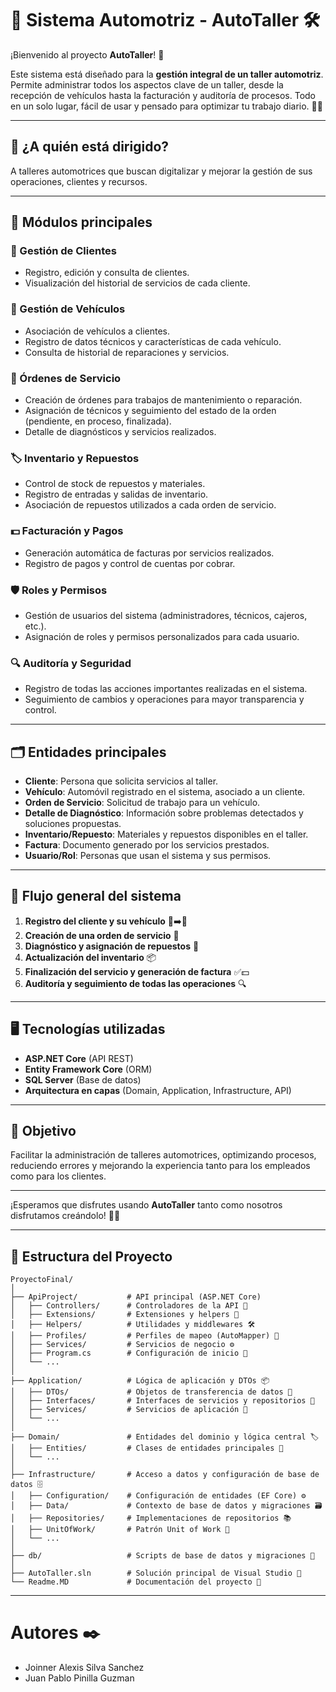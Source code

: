 # 🚗 Sistema Automotriz - AutoTaller 🛠️

¡Bienvenido al proyecto **AutoTaller**! 🎉

Este sistema está diseñado para la **gestión integral de un taller automotriz**. Permite administrar todos los aspectos clave de un taller, desde la recepción de vehículos hasta la facturación y auditoría de procesos. Todo en un solo lugar, fácil de usar y pensado para optimizar tu trabajo diario. 🧾🔧

---

## 🏢 ¿A quién está dirigido?

A talleres automotrices que buscan digitalizar y mejorar la gestión de sus operaciones, clientes y recursos.

---

## 🧩 Módulos principales

### 👥 Gestión de Clientes
- Registro, edición y consulta de clientes.
- Visualización del historial de servicios de cada cliente.

### 🚗 Gestión de Vehículos
- Asociación de vehículos a clientes.
- Registro de datos técnicos y características de cada vehículo.
- Consulta de historial de reparaciones y servicios.

### 📝 Órdenes de Servicio
- Creación de órdenes para trabajos de mantenimiento o reparación.
- Asignación de técnicos y seguimiento del estado de la orden (pendiente, en proceso, finalizada).
- Detalle de diagnósticos y servicios realizados.

### 🏷️ Inventario y Repuestos
- Control de stock de repuestos y materiales.
- Registro de entradas y salidas de inventario.
- Asociación de repuestos utilizados a cada orden de servicio.

### 💵 Facturación y Pagos
- Generación automática de facturas por servicios realizados.
- Registro de pagos y control de cuentas por cobrar.

### 🛡️ Roles y Permisos
- Gestión de usuarios del sistema (administradores, técnicos, cajeros, etc.).
- Asignación de roles y permisos personalizados para cada usuario.

### 🔍 Auditoría y Seguridad
- Registro de todas las acciones importantes realizadas en el sistema.
- Seguimiento de cambios y operaciones para mayor transparencia y control.

---

## 🗂️ Entidades principales
- **Cliente**: Persona que solicita servicios al taller.
- **Vehículo**: Automóvil registrado en el sistema, asociado a un cliente.
- **Orden de Servicio**: Solicitud de trabajo para un vehículo.
- **Detalle de Diagnóstico**: Información sobre problemas detectados y soluciones propuestas.
- **Inventario/Repuesto**: Materiales y repuestos disponibles en el taller.
- **Factura**: Documento generado por los servicios prestados.
- **Usuario/Rol**: Personas que usan el sistema y sus permisos.

---

## 🔄 Flujo general del sistema
1. **Registro del cliente y su vehículo** 👤➡️🚗
2. **Creación de una orden de servicio** 📝
3. **Diagnóstico y asignación de repuestos** 🔧
4. **Actualización del inventario** 📦
5. **Finalización del servicio y generación de factura** ✅💵
6. **Auditoría y seguimiento de todas las operaciones** 🔍

---

## 🖥️ Tecnologías utilizadas
- **ASP.NET Core** (API REST)
- **Entity Framework Core** (ORM)
- **SQL Server** (Base de datos)
- **Arquitectura en capas** (Domain, Application, Infrastructure, API)

---

## 🎯 Objetivo

Facilitar la administración de talleres automotrices, optimizando procesos, reduciendo errores y mejorando la experiencia tanto para los empleados como para los clientes.

---

¡Esperamos que disfrutes usando **AutoTaller** tanto como nosotros disfrutamos creándolo! 🚀✨

---

## 📁 Estructura del Proyecto

```plaintext
ProyectoFinal/
│
├── ApiProject/           # API principal (ASP.NET Core)
│   ├── Controllers/      # Controladores de la API 🚦
│   ├── Extensions/       # Extensiones y helpers 🧩
│   ├── Helpers/          # Utilidades y middlewares 🛠️
│   ├── Profiles/         # Perfiles de mapeo (AutoMapper) 🔄
│   ├── Services/         # Servicios de negocio ⚙️
│   ├── Program.cs        # Configuración de inicio 🏁
│   └── ...
│
├── Application/          # Lógica de aplicación y DTOs 📦
│   ├── DTOs/             # Objetos de transferencia de datos 📄
│   ├── Interfaces/       # Interfaces de servicios y repositorios 🔌
│   ├── Services/         # Servicios de aplicación 🧠
│   └── ...
│
├── Domain/               # Entidades del dominio y lógica central 🏷️
│   ├── Entities/         # Clases de entidades principales 🚗
│   └── ...
│
├── Infrastructure/       # Acceso a datos y configuración de base de datos 🗄️
│   ├── Configuration/    # Configuración de entidades (EF Core) ⚙️
│   ├── Data/             # Contexto de base de datos y migraciones 🗃️
│   ├── Repositories/     # Implementaciones de repositorios 📚
│   ├── UnitOfWork/       # Patrón Unit of Work 🔄
│   └── ...
│
├── db/                   # Scripts de base de datos y migraciones 📝
│
├── AutoTaller.sln        # Solución principal de Visual Studio 🧩
└── Readme.MD             # Documentación del proyecto 📖
```

---

# Autores ✒️

- Joinner Alexis Silva Sanchez  
- Juan Pablo Pinilla Guzman  
